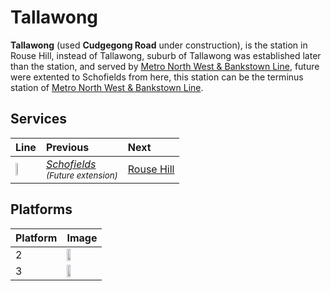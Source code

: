 # Tallawong

**Tallawong** (used **Cudgegong Road** under construction), is the station in Rouse Hill, instead of Tallawong, suburb of Tallawong was established later than the station, and served by [Metro North West & Bankstown Line](/sydneyrail/metro/m1), future were extented to Schofields from here, this station can be the terminus station of [Metro North West & Bankstown Line](/sydneyrail/metro/m1).

## Services

| Line | Previous | Next |
| :--- | :--- | :--- |
| <a href="/sydneyrail/metro/m1" style="color: #fff;"><img src="/sydneyrail/m1.png" height="35%" width="35%"></a> | <em>[Schofields](/sydneyrail/schofields/schofields)<br><small>(Future extension)</small></em> | [Rouse Hill](/sydneyrail/rousehill/rousehill) |

## Platforms

| Platform | Image |
| :--- | :--- |
| 2 | <img src="platform2.png" width="35%" height="35%"> |
| 3 | <img src="platform3.png" width="35%" height="35%"> |